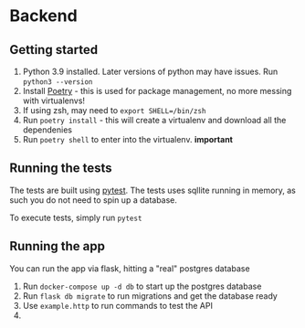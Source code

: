 # Backend

## Getting started

1. Python 3.9 installed.  Later versions of python may have issues.  Run `python3 --version`
2. Install [Poetry](https://python-poetry.org/) - this is used for package management, no more messing with virtualenvs!
3. If using zsh, may need to `export SHELL=/bin/zsh`
4. Run `poetry install` - this will create a virtualenv and download all the dependenies
5. Run `poetry shell` to enter into the virtualenv.  **important**

## Running the tests

The tests are built using [pytest](https://docs.pytest.org/en/7.2.x/).  The tests uses sqllite running in memory, 
as such you do not need to spin up a database.

To execute tests, simply run `pytest`

## Running the app

You can run the app via flask, hitting a "real" postgres database

1. Run `docker-compose up -d db` to start up the postgres database
2. Run `flask db migrate` to run migrations and get the database ready
3. Use `example.http` to run commands to test the API
4. 